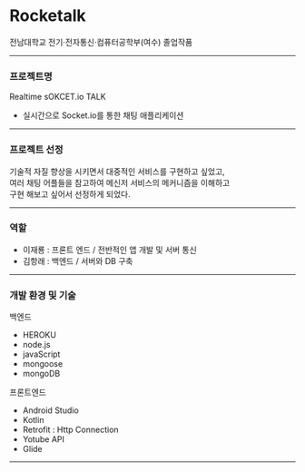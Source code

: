 # Rocketalk
전남대학교 전기·전자통신·컴퓨터공학부(여수) 졸업작품

***

### 프로젝트명
Realtime sOKCET.io TALK
- 실시간으로 Socket.io를 통한 채팅 애플리케이션 

***

### 프로젝트 선정
기술적 자질 향상을 시키면서 대중적인 서비스를 구현하고 싶었고,<br>
여러 채팅 어플들을 참고하여 메신저 서비스의 메커니즘을 이해하고 <br>
구현 해보고 싶어서 선정하게 되었다.

***

### 역할
- 이재룡 : 프론트 엔드 / 전반적인 앱 개발 및 서버 통신
- 김항래 : 백엔드 / 서버와 DB 구축

***

### 개발 환경 및 기술
백엔드
  - HEROKU
  - node.js
  - javaScript
  - mongoose
  - mongoDB

프론트엔드
  - Android Studio
  - Kotlin
  - Retrofit : Http Connection
  - Yotube API
  - Glide

***

